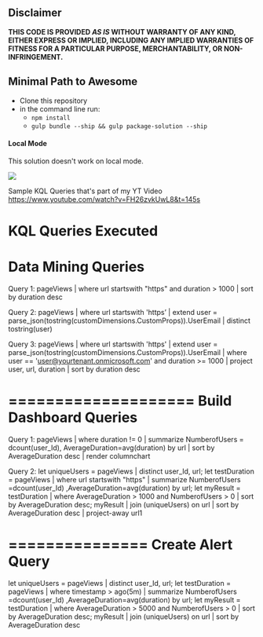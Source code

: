 ## Disclaimer

**THIS CODE IS PROVIDED *AS IS* WITHOUT WARRANTY OF ANY KIND, EITHER EXPRESS OR IMPLIED, INCLUDING ANY IMPLIED WARRANTIES OF FITNESS FOR A PARTICULAR PURPOSE, MERCHANTABILITY, OR NON-INFRINGEMENT.**

## Minimal Path to Awesome

- Clone this repository
- in the command line run:
  - `npm install`
  - `gulp bundle --ship && gulp package-solution --ship`

#### Local Mode

This solution doesn't work on local mode.

<img src="https://pnptelemetry.azurewebsites.net/sp-dev-fx-extensions/samples/js-application-appinsights-advanced" />

Sample KQL Queries that's part of my YT Video
https://www.youtube.com/watch?v=FH26zvkUwL8&t=145s


KQL Queries Executed
=================
Data Mining Queries
=================
Query 1: 
pageViews
| where url startswith "https" and duration > 1000
| sort by duration desc


Query 2:
pageViews 
| where url startswith 'https’
| extend user = parse_json(tostring(customDimensions.CustomProps)).UserEmail
| distinct tostring(user)


Query 3:
pageViews 
| where url startswith 'https'
| extend user = parse_json(tostring(customDimensions.CustomProps)).UserEmail
| where user == 'user@yourtenant.onmicrosoft.com' and duration >= 1000
| project user, url, duration
| sort by duration desc


====================
Build Dashboard Queries
====================
Query 1:
pageViews
| where duration != 0
| summarize NumberofUsers = dcount(user_Id), AverageDuration=avg(duration) by url
| sort by AverageDuration desc
| render columnchart 

Query 2:
let uniqueUsers = pageViews
| distinct user_Id, url;
let testDuration = pageViews
| where url startswith "https"
| summarize NumberofUsers =dcount(user_Id) ,AverageDuration=avg(duration) by url;
let myResult = testDuration
| where AverageDuration > 1000 and NumberofUsers > 0
| sort by AverageDuration desc;
myResult
| join (uniqueUsers) on url
| sort by AverageDuration desc 
| project-away url1


===============
Create Alert Query
===============
let uniqueUsers = pageViews
| distinct user_Id, url;
let testDuration = pageViews
| where timestamp > ago(5m)
| summarize NumberofUsers =dcount(user_Id) ,AverageDuration=avg(duration) by url;
let myResult = testDuration
| where AverageDuration > 5000 and NumberofUsers > 0
| sort by AverageDuration desc;
myResult
| join (uniqueUsers) on url
| sort by AverageDuration desc 
